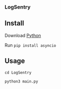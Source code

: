 ### LogSentry
## Install
Download [Python](https://www.python.org/downloads/)

Run `pip install asyncio`

## Usage
`cd LogSentry`

`python3 main.py`
